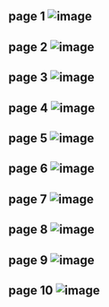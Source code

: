 page 1
![image](https://user-images.githubusercontent.com/130117169/236115309-b2c09e1f-8adb-48a2-bfaa-479fd9fa28b7.png)
---
page 2
![image](https://user-images.githubusercontent.com/130117169/236115333-725714a4-8a93-40eb-85a1-fc1593747dc1.png)
---
page 3
![image](https://github.com/su-sumico/edse/assets/161304268/dffbef1f-2223-4924-87c0-7e5a49504b1e)
---
page 4
![image](https://user-images.githubusercontent.com/130117169/236115380-7f03d0a8-6756-47a7-adea-0e34857d045c.png)
---
page 5
![image](https://github.com/SU-sumico/edse/assets/130117169/342a078f-5197-4b9d-9925-8d940d145e06)
---
page 6
![image](https://user-images.githubusercontent.com/130117169/236115433-a974efd9-2727-4989-855d-49c9544ca7b8.png)
---
page 7
![image](https://user-images.githubusercontent.com/130117169/236115461-e8d8e073-8d41-4a03-94a6-7942a0c4eb27.png)
---
page 8
![image](https://user-images.githubusercontent.com/130117169/236115477-5e46c46c-e6b9-4cb1-99a0-b5b442fc6cf9.png)
---
page 9
![image](https://user-images.githubusercontent.com/130117169/236115503-04275a46-9c3f-4c65-a824-57da36056167.png)
---
page 10
![image](https://user-images.githubusercontent.com/130117169/236115529-ca0a0c20-a7d7-42e6-9c8b-33f1bf4d8c73.png)
---

